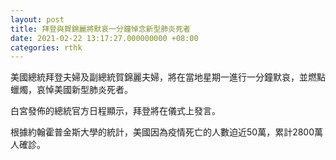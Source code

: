 ```yaml
---
layout: post
title: 拜登與賀錦麗將默哀一分鐘悼念新型肺炎死者
date: 2021-02-22 13:17:27.000000000 +08:00
categories: rthk
---
```


美國總統拜登夫婦及副總統賀錦麗夫婦，將在當地星期一進行一分鐘默哀，並燃點蠟燭，哀悼美國新型肺炎死者。

白宮發佈的總統官方日程顯示，拜登將在儀式上發言。

根據約翰霍普金斯大學的統計，美國因為疫情死亡的人數迫近50萬，累計2800萬人確診。
